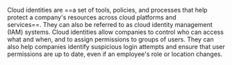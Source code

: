 

Cloud identities are ==a set of tools, policies, and processes that help protect a company's resources across cloud platforms and services==. They can also be referred to as cloud identity management (IAM) systems. Cloud identities allow companies to control who can access what and when, and to assign permissions to groups of users. They can also help companies identify suspicious login attempts and ensure that user permissions are up to date, even if an employee's role or location changes.